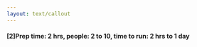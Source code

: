 ```yaml
---
layout: text/callout
---
```

#### [2]Prep time: 2 hrs, people: 2 to 10, time to run: 2 hrs to 1 day
